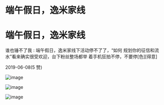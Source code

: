 # 端午假日，逸米家线

# 端午假日，逸米家线

谁也锤不了我 : 端午假日，逸米家线下活动停不了了，“如何 规划你的征信和流水”看来确实很受欢迎，台下粉丝整场都举 着手机狂拍不停，不要停[色][得意]

2019-06-08(5 赞)

![image](img/Image_0373.png)

![image](img/Image_0382.png)

![image](img/Image_0392.png)

<title class="calibre11">img6</title>